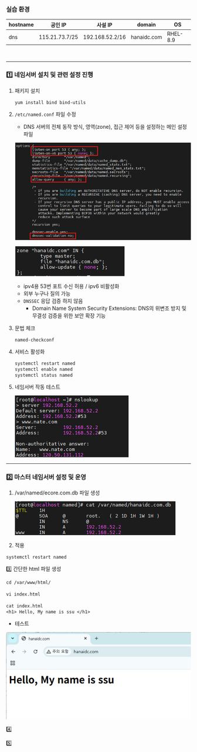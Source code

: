 ### 실습 환경
| hostname | 공인 IP | 사설 IP | domain| OS |
|-----------|--------|----------|--------|------|
|dns|115.21.73.7/25|192.168.52.2/16|hanaidc.com|RHEL-8.9|

<br>

---

### 1️⃣ 네임서버 설치 및 관련 설정 진행

1. 패키지 설치
   ```
   yum install bind bind-utils
   ```


2. `/etc/named.conf` 파일 수정
   - DNS 서버의 전체 동작 방식, 영역(zone), 접근 제어 등을 설정하는 메인 설정 파일
   
   ![conf파일1](./image/named.conf-`.png)

   ![conf2](./image/named.conf-2.png)

     - ipv4용 53번 포트 수신 허용 / ipv6 비활성화
     - 외부 누구나 질의 가능
     - `DNSSEC` 응답 검증 하지 않음
       - Domain Name System Security Extensions: DNS의 위변조 방지 및 무결성 검증을 위한 보안 확장 기능

3. 문법 체크
   ```
   named-checkconf
   ```

   
4. 서비스 활성화
   ```
   systemctl restart named
   systemctl enable named
   systemctl status named
   ```

5. 네임서버 작동 테스트
   
   ![conf3](./image/name-test-1.png)

---

### 2️⃣ 마스터 네임서버 설정 및 운영
1. /var/named/ecore.com.db 파일 생성

   ![zone](./image/zonefile.png)

2. 적용
```
systemctl restart named
```

3️⃣ 간단한 html 파일 생성
```
cd /var/www/html/

vi index.html

cat index.html
<h1> Hello, My name is ssu </h1>
```

- 테스트

 ![web11](./image/web.png)

 

  
4️⃣

5️⃣
